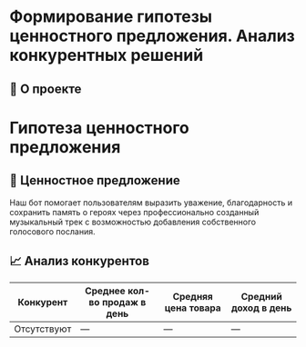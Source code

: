 # Формирование гипотезы ценностного предложения. Анализ конкурентных решений

## 🌟 О проекте
# Гипотеза ценностного предложения
## 📌 Ценностное предложение

Наш бот помогает пользователям выразить уважение, благодарность и сохранить память о героях через профессионально созданный музыкальный трек с возможностью добавления собственного голосового послания.

## 📈 Анализ конкурентов

| Конкурент   | Среднее кол-во продаж в день | Средняя цена товара | Средний доход в день |
|-------------|------------------------------|---------------------|----------------------|
| Отсутствуют | —                            | —                   | —                    |



